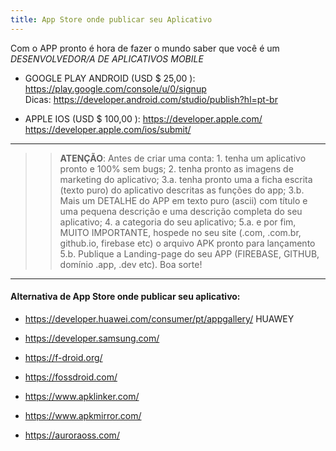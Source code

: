 ```yaml
---
title: App Store onde publicar seu Aplicativo
---
```


Com o APP pronto é hora de fazer o mundo saber que você é um *DESENVOLVEDOR/A DE APLICATIVOS MOBILE* 

* GOOGLE PLAY ANDROID (USD $ 25,00 ): <https://play.google.com/console/u/0/signup>    
Dicas: https://developer.android.com/studio/publish?hl=pt-br

* APPLE IOS (USD $ 100,00 ): <https://developer.apple.com/>    
                      https://developer.apple.com/ios/submit/

-----------------

>> **ATENÇÃO**: Antes de criar uma conta: 1. tenha um aplicativo pronto e 100% sem bugs; 2. tenha pronto as imagens de marketing do aplicativo; 3.a. tenha pronto uma a ficha escrita (texto puro) do aplicativo  descritas as funções do app; 3.b. Mais um DETALHE do APP em texto puro (ascii) com título e uma pequena descrição e uma descrição completa do seu aplicativo; 4. a categoria do seu aplicativo; 5.a.  e por fim, MUITO IMPORTANTE, hospede no seu site (.com, .com.br, github.io, firebase etc) o arquivo APK pronto para lançamento 5.b. Publique a Landing-page do seu APP (FIREBASE, GITHUB, domínio .app, .dev etc). Boa sorte!

-----------------

#### Alternativa de App Store onde publicar seu aplicativo:

* <https://developer.huawei.com/consumer/pt/appgallery/> HUAWEY 

* <https://developer.samsung.com/>

* <https://f-droid.org/>

* <https://fossdroid.com/>

* <https://www.apklinker.com/>

* <https://www.apkmirror.com/>

* <https://auroraoss.com/>

